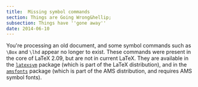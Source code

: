 ```yaml
---
title:  Missing symbol commands
section: Things are Going Wrong&hellip;
subsection: Things have ''gone away''
date: 2014-06-10
---
```


You're processing an old document, and some symbol commands such as
`\Box` and `\lhd` appear no longer to exist.  These commands were
present in the core of LaTeX 2.09, but are not in current LaTeX.
They are available in the [`latexsym`](https://ctan.org/pkg/latexsym) package (which is part of
the LaTeX distribution), and in the [`amsfonts`](https://ctan.org/pkg/amsfonts) package
(which is part of the AMS distribution, and requires AMS
symbol fonts).

